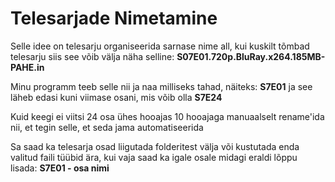 # Telesarjade Nimetamine

Selle idee on telesarju organiseerida sarnase nime all, kui kuskilt tõmbad telesarju siis see võib välja näha selline: **S07E01.720p.BluRay.x264.185MB-PAHE.in**

Minu programm teeb selle nii ja naa milliseks tahad, näiteks: **S7E01** ja see läheb edasi kuni viimase osani, mis võib olla **S7E24**

Kuid keegi ei viitsi 24 osa ühes hooajas 10 hooajaga manuaalselt rename'ida nii, et tegin selle, et seda jama automatiseerida

Sa saad ka telesarja osad liigutada folderitest välja või kustutada enda valitud faili tüübid ära, kui vaja saad ka igale osale midagi eraldi lõppu lisada: **S7E01 - osa nimi**
